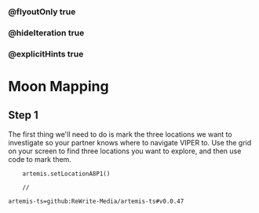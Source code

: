 ### @flyoutOnly true
### @hideIteration true
### @explicitHints true

# Moon Mapping

## Step 1
The first thing we'll need to do is mark the three locations we want to investigate so your partner knows where to navigate VIPER to. Use the grid on your screen to find three locations you want to explore, and then use code to mark them.

```ghost
    artemis.setLocationA8P1()
```
```template
    //
```

```package
artemis-ts=github:ReWrite-Media/artemis-ts#v0.0.47
```